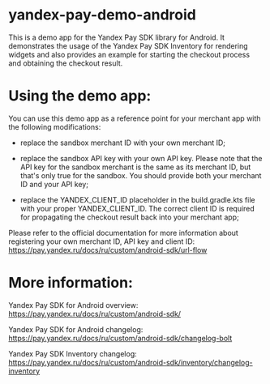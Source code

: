 # yandex-pay-demo-android

This is a demo app for the Yandex Pay SDK library for Android. It demonstrates the usage of the Yandex Pay SDK Inventory for rendering widgets and also provides an example for starting the checkout process and obtaining the checkout result.

# Using the demo app:

You can use this demo app as a reference point for your merchant app with the following modifications:

- replace the sandbox merchant ID with your own merchant ID;

- replace the sandbox API key with your own API key. Please note that the API key for the sandbox merchant is the same as its merchant ID, but that's only true for the sandbox. You should provide both your merchant ID and your API key;

- replace the YANDEX_CLIENT_ID placeholder in the build.gradle.kts file with your proper YANDEX_CLIENT_ID. The correct client ID is required for propagating the checkout result back into your merchant app;

Please refer to the official documentation for more information about registering your own merchant ID, API key and client ID: https://pay.yandex.ru/docs/ru/custom/android-sdk/url-flow

# More information:

Yandex Pay SDK for Android overview: https://pay.yandex.ru/docs/ru/custom/android-sdk/

Yandex Pay SDK for Android changelog: https://pay.yandex.ru/docs/ru/custom/android-sdk/changelog-bolt

Yandex Pay SDK Inventory changelog: https://pay.yandex.ru/docs/ru/custom/android-sdk/inventory/changelog-inventory
